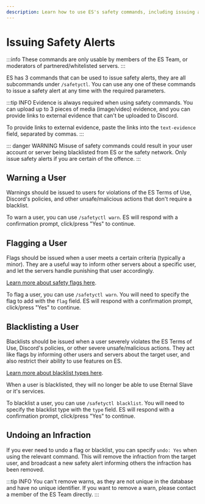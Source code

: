 ```yaml
---
description: Learn how to use ES's safety commands, including issuing and undoing safety alerts.
---
```


# Issuing Safety Alerts
:::info
These commands are only usable by members of the ES Team, or moderators of partnered/whitelisted servers.
:::

ES has 3 commands that can be used to issue safety alerts, they are all subcommands under `/safetyctl`.
You can use any one of these commands to issue a safety alert at any time with the required parameters.

:::tip INFO
Evidence is always required when using safety commands.
You can upload up to 3 pieces of media (image/video) evidence, and you can provide links to external evidence that can't be uploaded to Discord.

To provide links to external evidence, paste the links into the `text-evidence` field, separated by commas.
:::

::: danger WARNING
Misuse of safety commands could result in your user account or server being blacklisted from ES or the safety network.
Only issue safety alerts if you are certain of the offence.
:::


## Warning a User
Warnings should be issued to users for violations of the ES Terms of Use, Discord's policies, and other unsafe/malicious actions that don't require a blacklist.

To warn a user, you can use `/safetyctl warn`. ES will respond with a confirmation prompt, click/press "Yes" to continue.


## Flagging a User
Flags should be issued when a user meets a certain criteria (typically a minor).
They are a useful way to inform other servers about a specific user, and let the servers handle punishing that user accordingly.

[Learn more about safety flags here](/server/safety/#flag-types-and-criteria).

To flag a user, you can use `/safetyctl warn`. You will need to specify the flag to add with the `flag` field.
ES will respond with a confirmation prompt, click/press "Yes" to continue.


## Blacklisting a User
Blacklists should be issued when a user severely violates the ES Terms of Use, Discord's policies, or other severe unsafe/malicious actions.
They act like flags by informing other users and servers about the target user, and also restrict their ability to use features on ES.

[Learn more about blacklist types here](/server/safety/#blacklist-types-and-criteria).

When a user is blacklisted, they will no longer be able to use Eternal Slave or it's services.

To blacklist a user, you can use `/safetyctl blacklist`. You will need to specify the blacklist type with the `type` field.
ES will respond with a confirmation prompt, click/press "Yes" to continue.


## Undoing an Infraction
If you ever need to undo a flag or blacklist, you can specify `undo: Yes` when using the relevant command.
This will remove the infraction from the target user, and broadcast a new safety alert informing others the infraction has been removed.

:::tip INFO
You can't remove warns, as they are not unique in the database and have no unique identifier.
If you want to remove a warn, please contact a member of the ES Team directly.
:::
